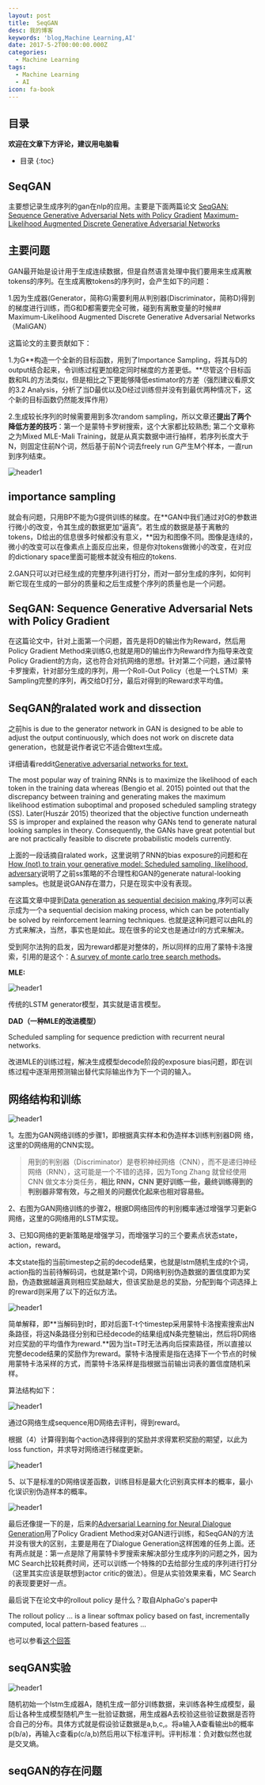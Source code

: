 ```yaml
---
layout: post
title:  SeqGAN
desc: 我的博客
keywords: 'blog,Machine Learning,AI'
date: 2017-5-2T00:00:00.000Z
categories:
  - Machine Learning
tags:
  - Machine Learning
  - AI
icon: fa-book
---
```



## 目录
**欢迎在文章下方评论，建议用电脑看**

* 目录
{:toc}


## SeqGAN

主要想记录生成序列的gan在nlp的应用。主要是下面两篇论文
[SeqGAN: Sequence Generative Adversarial Nets with Policy Gradient](https://arxiv.org/pdf/1609.05473v5.pdf)
[Maximum-Likelihood Augmented Discrete Generative Adversarial Networks](https://arxiv.org/pdf/1702.07983v1.pdf)

## 主要问题

GAN最开始是设计用于生成连续数据，但是自然语言处理中我们要用来生成离散tokens的序列。在生成离散tokens的序列时，会产生如下的问题：

1.因为生成器(Generator，简称G)需要利用从判别器(Discriminator，简称D)得到的梯度进行训练，而G和D都需要完全可微，碰到有离散变量的时候## Maximum-Likelihood Augmented Discrete Generative Adversarial Networks（MaliGAN）

这篇论文的主要贡献如下：

1.为G**构造一个全新的目标函数，用到了Importance Sampling，将其与D的output结合起来，令训练过程更加稳定同时梯度的方差更低。**尽管这个目标函数和RL的方法类似，但是相比之下更能够降低estimator的方差（强烈建议看原文的3.2 Analysis，分析了当D最优以及D经过训练但并没有到最优两种情况下，这个新的目标函数仍然能发挥作用）

2.生成较长序列的时候需要用到多次random sampling，所以文章还**提出了两个降低方差的技巧**：第一个是蒙特卡罗树搜索，这个大家都比较熟悉; 第二个文章称之为Mixed MLE-Mali Training，就是从真实数据中进行抽样，若序列长度大于N，则固定住前N个词，然后基于前N个词去freely run G产生M个样本，一直run到序列结束。

<img src="{{ site.img_path }}/Machine Learning/GAN_FOR_NLP3.png" alt="header1" style="height:auto!important;width:auto%;max-width:1020px;"/>

## importance sampling

就会有问题，只用BP不能为G提供训练的梯度。在**GAN中我们通过对G的参数进行微小的改变，令其生成的数据更加“逼真”。若生成的数据是基于离散的tokens，D给出的信息很多时候都没有意义，**因为和图像不同。图像是连续的，微小的改变可以在像素点上面反应出来，但是你对tokens做微小的改变，在对应的dictionary space里面可能根本就没有相应的tokens.

2.GAN只可以对已经生成的完整序列进行打分，而对一部分生成的序列，如何判断它现在生成的一部分的质量和之后生成整个序列的质量也是一个问题。

## SeqGAN: Sequence Generative Adversarial Nets with Policy Gradient

在这篇论文中，针对上面第一个问题，首先是将D的输出作为Reward，然后用Policy Gradient Method来训练G,也就是用D的输出作为Reward作为指导来改变Policy Gradient的方向，这也符合对抗网络的思想。针对第二个问题，通过蒙特卡罗搜索，针对部分生成的序列，用一个Roll-Out Policy（也是一个LSTM）来Sampling完整的序列，再交给D打分，最后对得到的Reward求平均值。

## SeqGAN的ralated work and dissection


之前his is due to the generator network in GAN is designed to be able to adjust the output continuously, which does not work on discrete data generation，也就是说作者说它不适合做text生成。

详细请看reddit[Generative adversarial networks for text.](http://goo.gl/Wg9DR7)



The most popular way of training RNNs is to maximize the likelihood of each token in the training data whereas (Bengio et al. 2015) pointed out that the discrepancy between training and generating makes the maximum likelihood estimation suboptimal and proposed scheduled sampling strategy (SS). Later(Huszár 2015) theorized that the objective function underneath SS is improper and explained the reason why GANs tend to generate natural looking samples in theory. Consequently, the GANs have great potential but are not practically feasible to discrete probabilistic models currently.

上面的一段话摘自ralated work，这里说明了RNN的bias exposure的问题和在[How (not) to train your generative model: Scheduled sampling, likelihood, adversary]()说明了之前ss策略的不合理性和GAN的generate natural-looking samples。也就是说GAN存在潜力，只是在现实中没有表现。


在这篇文章中提到[Data generation as sequential decision making](),序列可以表示成为一个a sequential decision making process, which can be potentially be solved by reinforcement learning techniques. 也就是这种问题可以由RL的方式来解决，当然，事实也是如此。现在很多的论文也是通过rl的方式来解决。

受到阿尔法狗的启发，因为reward都是对整体的，所以同样的应用了蒙特卡洛搜索，引用的是这个：[A survey of monte carlo tree search methods]()。

**MLE:**

<img src="{{ site.img_path }}/Machine Learning/GAN_FOR_NLP10.png" alt="header1" style="height:auto!important;width:auto%;max-width:1020px;"/>

传统的LSTM generator模型，其实就是语言模型。

**DAD（一种MLE的改进模型）**

Scheduled sampling for sequence prediction with recurrent neural networks.

改进MLE的训练过程，解决生成模型decode阶段的exposure bias问题，即在训练过程中逐渐用预测输出替代实际输出作为下一个词的输入。



## 网络结构和训练


<img src="{{ site.img_path }}/Machine Learning/GAN_FOR_NLP.png" alt="header1" style="height:auto!important;width:auto%;max-width:1020px;"/>

1。左图为GAN网络训练的步骤1，即根据真实样本和伪造样本训练判别器D网 络，这里的D网络用的CNN实现。

>用到的判别器（Discriminator）是卷积神经网络（CNN），而不是递归神经网络（RNN），这可能是一个不错的选择，因为Tong Zhang 就曾经使用CNN 做文本分类任务，**相比 RNN，CNN 更好训练一些，最终训练得到的判别器非常有效，与之相关的问题优化起来也相对容易些。**

2、右图为GAN网络训练的步骤2，根据D网络回传的判别概率通过增强学习更新G网络，这里的G网络用的LSTM实现。

3、已知G网络的更新策略是增强学习，而增强学习的三个要素点状态state，action，reward。

本文state指的当前timestep之前的decode结果，也就是lstm随机生成的t个词，action指的当前待解码词，也就是第t个词，D网络判别伪造数据的置信度即为奖励，伪造数据越逼真则相应奖励越大，但该奖励是总的奖励，分配到每个词选择上的reward则采用了以下的近似方法。

<img src="{{ site.img_path }}/Machine Learning/GAN_FOR_NLP1.png" alt="header1" style="height:auto!important;width:auto%;max-width:1020px;"/>

简单解释，即**当解码到t时，即对后面T-t个timestep采用蒙特卡洛搜索搜索出N条路径，将这N条路径分别和已经decode的结果组成N条完整输出，然后将D网络对应奖励的平均值作为reward.**因为当t=T时无法再向后探索路径，所以直接以完整decode结果的奖励作为reward。蒙特卡洛搜索是指在选择下一个节点的时候用蒙特卡洛采样的方式，而蒙特卡洛采样是指根据当前输出词表的置信度随机采样。

算法结构如下：

<img src="{{ site.img_path }}/Machine Learning/GAN_FOR_NLP2.png" alt="header1" style="height:auto!important;width:auto%;max-width:1020px;"/>

通过G网络生成sequence用D网络去评判，得到reward。


根据（4）计算得到每个action选择得到的奖励并求得累积奖励的期望，以此为loss function，并求导对网络进行梯度更新。

<img src="{{ site.img_path }}/Machine Learning/GAN_FOR_NLP5.png" alt="header1" style="height:auto!important;width:auto%;max-width:1020px;"/>

5、以下是标准的D网络误差函数，训练目标是最大化识别真实样本的概率，最小化误识别伪造样本的概率。

<img src="{{ site.img_path }}/Machine Learning/GAN_FOR_NLP4.png" alt="header1" style="height:auto!important;width:auto%;max-width:1020px;"/>

最后还像提一下的是，后来的[Adversarial Learning for Neural Dialogue Generation](https://arxiv.org/pdf/1701.06547.pdf)用了Policy Gradient Method来对GAN进行训练，和SeqGAN的方法并没有很大的区别，主要是用在了Dialogue Generation这样困难的任务上面。还有两点就是：第一点是除了用蒙特卡罗搜索来解决部分生成序列的问题之外，因为MC Search比较耗费时间，还可以训练一个特殊的D去给部分生成的序列进行打分（这里其实应该是联想到actor critic的做法）。但是从实验效果来看，MC Search的表现要更好一点。


最后说下在论文中的rollout policy 是什么？取自AlphaGo's paper中

The rollout policy ... is a linear softmax policy based on fast, incrementally computed, local pattern-based features ...

也可以参看[这个回答](https://stats.stackexchange.com/questions/201927/whats-rollout-policy-in-alphagos-paper)

## seqGAN实验

<img src="{{ site.img_path }}/Machine Learning/GAN_FOR_NLP11.png" alt="header1" style="height:auto!important;width:auto%;max-width:1020px;"/>

随机初始一个lstm生成器A，随机生成一部分训练数据，来训练各种生成模型，最后让各种生成模型随机产生一批验证数据，用生成器A去校验这些验证数据是否符合自己的分布。具体方式就是假设验证数据是a,b,c,。将a输入A查看输出b的概率p(b/a)，再输入c查看p(c/a,b)然后用以下标准评判。评判标准：负对数似然也就是交叉熵。

## seqGAN的存在问题













